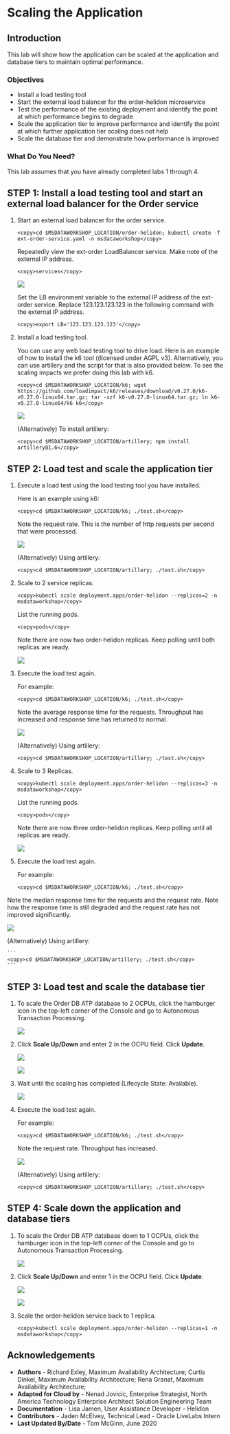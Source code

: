 # Scaling the Application
## Introduction

This lab will show how the application can be scaled at the application and database tiers to maintain optimal performance.


### Objectives
-   Install a load testing tool
-   Start the external load balancer for the order-helidon microservice
-   Test the performance of the existing deployment and identify the point at which performance begins to degrade
-   Scale the application tier to improve performance and identify the point at which further application tier scaling does not help
-   Scale the database tier and demonstrate how performance is improved

### What Do You Need?

This lab assumes that you have already completed labs 1 through 4.

## **STEP 1**:  Install a load testing tool and start an external load balancer for the Order service

1. Start an external load balancer for the order service.

    ```
    <copy>cd $MSDATAWORKSHOP_LOCATION/order-helidon; kubectl create -f ext-order-service.yaml -n msdataworkshop</copy>
    ```

    Repeatedly view the ext-order LoadBalancer service.  Make note of the external IP address.

    ```
    <copy>services</copy>
    ```

    ![](images/ext-order-address.png " ")

    Set the LB environment variable to the external IP address of the ext-order service. Replace 123.123.123.123 in the following command with the external IP address.

    ```
    <copy>export LB='123.123.123.123'</copy>
    ```

2. Install a load testing tool.  

    You can use any web load testing tool to drive load.  Here is an example of how to install the k6 tool ((licensed under AGPL v3).  Alternatively, you can use artillery and the script for that is also provided below. To see the scaling impacts we prefer doing this lab with k6.
    
   ``` 
   <copy>cd $MSDATAWORKSHOP_LOCATION/k6; wget https://github.com/loadimpact/k6/releases/download/v0.27.0/k6-v0.27.0-linux64.tar.gz; tar -xzf k6-v0.27.0-linux64.tar.gz; ln k6-v0.27.0-linux64/k6 k6</copy>
   ```

   ![](images/install-k6.png " ")

   (Alternatively) To install artillery:

   ``` 
   <copy>cd $MSDATAWORKSHOP_LOCATION/artillery; npm install artillery@1.6</copy>
   ```

## **STEP 2**: Load test and scale the application tier

1.  Execute a load test using the load testing tool you have installed.  

    Here is an example using k6:
    
    ```
    <copy>cd $MSDATAWORKSHOP_LOCATION/k6; ./test.sh</copy>
    ```

    Note the request rate. This is the number of http requests per second that were processed.

    ![](images/perf1replica.png " ")

    (Alternatively) Using artillery:
    
    ```
    <copy>cd $MSDATAWORKSHOP_LOCATION/artillery; ./test.sh</copy>
    ```

2. Scale to 2 service replicas.

    ```
    <copy>kubectl scale deployment.apps/order-helidon --replicas=2 -n msdataworkshop</copy>
    ```

   List the running pods.

    ```
    <copy>pods</copy>
    ```

   Note there are now two order-helidon replicas.  Keep polling until both replicas are ready.

   ![](images/2replicas.png " ")

3. Execute the load test again.

   For example:
    ```
    <copy>cd $MSDATAWORKSHOP_LOCATION/k6; ./test.sh</copy>
    ```

   Note the average response time for the requests.  Throughput has increased and response time has returned to normal.

   ![](images/perf2replica.png " ")

   (Alternatively) Using artillery:
    
    ```
    <copy>cd $MSDATAWORKSHOP_LOCATION/artillery; ./test.sh</copy>
    ```


4. Scale to 3 Replicas.

    ```
    <copy>kubectl scale deployment.apps/order-helidon --replicas=3 -n msdataworkshop</copy>
    ```

   List the running pods.

    ```
    <copy>pods</copy>
    ```

   Note there are now three order-helidon replicas.  Keep polling until all replicas are ready.

    ![](images/3replicas.png " ")

5. Execute the load test again.

   For example:
    ```
    <copy>cd $MSDATAWORKSHOP_LOCATION/k6; ./test.sh</copy>
    ```

  Note the median response time for the requests and the request rate.  Note how the response time is still degraded and the request rate has not improved significantly.

   ![](images/perf3replica.png " ")

   (Alternatively) Using artillery:
    
    ```
    <copy>cd $MSDATAWORKSHOP_LOCATION/artillery; ./test.sh</copy>
    ```

## **STEP 3**: Load test and scale the database tier

1. To scale the Order DB ATP database to 2 OCPUs, click the hamburger icon in the top-left corner of the Console and go to Autonomous Transaction Processing.

   ![](images/35-open-atp-menu.png " ")

2. Click **Scale Up/Down** and enter 2 in the OCPU field. Click **Update**.

   ![](images/ScaleTo2dbocpuScreen1.png " ")

   ![](images/ScaleTo2dbocpuScreen2.png " ")

3. Wait until the scaling has completed (Lifecycle State: Available).

   ![](images/ScaleTo2dbocpuScreen3.png " ")

4. Execute the load test again.

   For example:
    
    ```
    <copy>cd $MSDATAWORKSHOP_LOCATION/k6; ./test.sh</copy>
    ```

   Note the request rate.  Throughput has increased.

   ![](images/perf3replica2dbocpu.png " ")

   (Alternatively) Using artillery:
    
    ```
    <copy>cd $MSDATAWORKSHOP_LOCATION/artillery; ./test.sh</copy>
    ```

## **STEP 4**: Scale down the application and database tiers

1. To scale the Order DB ATP database down to 1 OCPUs, click the hamburger icon in the top-left corner of the Console and go to Autonomous Transaction Processing.

   ![](images/35-open-atp-menu.png " ")

2. Click **Scale Up/Down** and enter 1 in the OCPU field. Click **Update**.

   ![](images/ScaleTo1dbocpuScreen1.png " ")

   ![](images/ScaleTo1dbocpuScreen2.png " ")

3. Scale the order-helidon service back to 1 replica.

    ```
    <copy>kubectl scale deployment.apps/order-helidon --replicas=1 -n msdataworkshop</copy>
    ```

## Acknowledgements
* **Authors** - Richard Exley, Maximum Availability Architecture; Curtis Dinkel, Maximum Availability Architecture; Rena Granat, Maximum Availability Architecture;
* **Adapted for Cloud by** -  Nenad Jovicic, Enterprise Strategist, North America Technology Enterprise Architect Solution Engineering Team
* **Documentation** - Lisa Jamen, User Assistance Developer - Helidon
* **Contributors** - Jaden McElvey, Technical Lead - Oracle LiveLabs Intern
* **Last Updated By/Date** - Tom McGinn, June 2020

